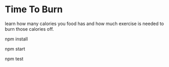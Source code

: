 # Time To Burn

learn how many calories you food has and how much exercise is needed to burn those calories off.


npm install

npm start

npm test